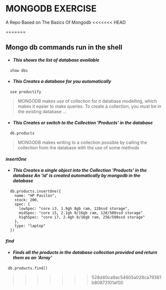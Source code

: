 # MONGODB EXERCISE
A Repo Based on The Basics Of Mongodb
<<<<<<< HEAD



=======
## Mongo db commands run in the shell 

- #### *This shows the list of database available*
```mongodb
  show dbs
```

- #### *This Creates a database for you automatically*
```mongodb
  use productify
```

> MONGODB makes use of collection for it database modelling, which makes it easier to make queries. To create a collection, you must be in the existing database ...

- #### *This Creates or switch to the Collection 'Products' in the database*
```mongodb
  db.products
```

> MONGODB makes writing to a collection possible by calling the collection from the database with the use of some methods

 #### *insertOne*
- #### *This Creates a single object into the Collection 'Products' in the database An 'id' is created automatically by mongodb in the database*
```mongodb
  db.products.insertOne({
    name: "HP Pavilon",
    stock: 200,
    spec: {
      lowSpec: "core i3, 1.9gh 8gb ram, 128ssd storage",
      midSpec: "core i5, 2.1gh 8/16gb ram, 128/500ssd storage"
      highSpec: "core i7, 2.4gh 8/16gb ram, 256/500ssd storage"
    },
    type: "laptop"
  })
```

 #### *find*
 - #### *Finds all the products in the database collection provided and return them as an 'Array'*
 ```
  db.products.find()
 ```
  
>>>>>>> 528d40ca9ac54605a028ca79361b80873101af00
